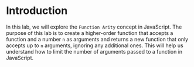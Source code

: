 # Introduction

In this lab, we will explore the `Function Arity` concept in JavaScript. The purpose of this lab is to create a higher-order function that accepts a function and a number `n` as arguments and returns a new function that only accepts up to `n` arguments, ignoring any additional ones. This will help us understand how to limit the number of arguments passed to a function in JavaScript.
